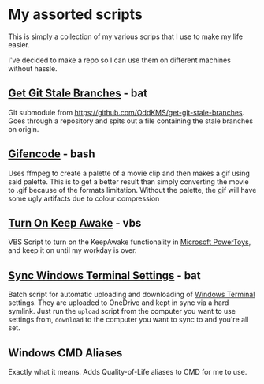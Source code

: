 # My assorted scripts

This is simply a collection of my various scrips that I use to make my life easier.

I've decided to make a repo so I can use them on different machines without hassle.

## [Get Git Stale Branches](https://github.com/OddKMS/get-git-stale-branches) - bat

Git submodule from https://github.com/OddKMS/get-git-stale-branches.
Goes through a repository and spits out a file containing the stale branches on origin.

## [Gifencode](/gifencode/) - bash

Uses ffmpeg to create a palette of a movie clip and then makes a gif using said palette.
This is to get a better result than simply converting the movie to .gif because of the
formats limitation. Without the palette, the gif will have some ugly artifacts due to
colour compression

## [Turn On Keep Awake](https://github.com/OddKMS/turn-on-keep-awake/) - vbs

VBS Script to turn on the KeepAwake functionality in [Microsoft PowerToys](https://github.com/microsoft/PowerToys), and keep it on until my workday is over. 

## [Sync Windows Terminal Settings](https://github.com/OddKMS/sync-windows-terminal-settings) - bat

Batch script for automatic uploading and downloading of [Windows Terminal](https://github.com/microsoft/terminal) settings.
They are uploaded to OneDrive and kept in sync via a hard symlink. Just run the `upload` script from the
computer you want to use settings from, `download` to the computer you want to sync to and you're all set.


## Windows CMD Aliases

Exactly what it means. Adds Quality-of-Life aliases to CMD for me to use.